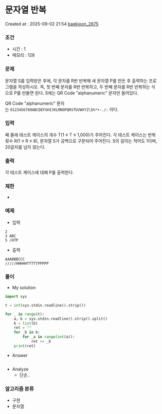  # 문자열 반복
Created at : 2025-09-02 21:54
[baekjoon_2675](https://www.acmicpc.net/problem/2675)
### 조건
- 시간 : 1
- 메모리 : 128
### 문제
문자열 S를 입력받은 후에, 각 문자를 R번 반복해 새 문자열 P를 만든 후 출력하는 프로그램을 작성하시오. 즉, 첫 번째 문자를 R번 반복하고, 두 번째 문자를 R번 반복하는 식으로 P를 만들면 된다. S에는 QR Code "alphanumeric" 문자만 들어있다.

QR Code "alphanumeric" 문자는 `0123456789ABCDEFGHIJKLMNOPQRSTUVWXYZ\$%*+-./:` 이다.
### 입력
째 줄에 테스트 케이스의 개수 T(1 ≤ T ≤ 1,000)가 주어진다. 각 테스트 케이스는 반복 횟수 R(1 ≤ R ≤ 8), 문자열 S가 공백으로 구분되어 주어진다. S의 길이는 적어도 1이며, 20글자를 넘지 않는다.
### 출력
각 테스트 케이스에 대해 P를 출력한다.
### 제한
- 
### 예제
- 입력
```
2
3 ABC
5 /HTP
```
- 출력
```
AAABBBCCC
/////HHHHHTTTTTPPPPP
``` 

### 풀이
- My solution
```python
import sys

t = int(sys.stdin.readline().strip())

for _ in range(t):
    a, b = sys.stdin.readline().strip().split()
    b = list(b)
    ret = ""
    for _b in b:
        for _a in range(int(a)):
            ret += _b
    print(ret)
```

- Answer
```python

```

- Analyze
	- 단순..
### 알고리즘 분류
- 구현
- 문자열